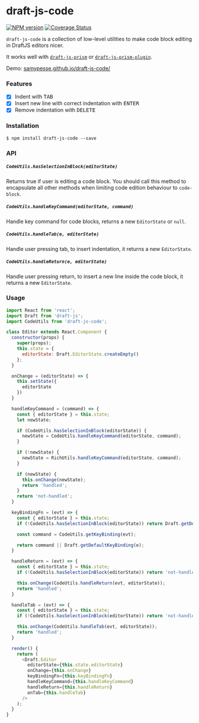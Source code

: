 # draft-js-code

[![NPM version](https://badge.fury.io/js/draft-js-code.svg)](http://badge.fury.io/js/draft-js-code)
[![Coverage Status](https://coveralls.io/repos/github/SamyPesse/draft-js-code/badge.svg?branch=master)](https://coveralls.io/github/SamyPesse/draft-js-code?branch=master)

`draft-js-code` is a collection of low-level utilities to make code block editing in DraftJS editors nicer.

<!-- If you're using `draft-js-plugins`, check out the [`draft-js-code-plugin`](https://github.com/withspectrum/draft-js-code-plugin) wrapper around this library. -->

It works well with [`draft-js-prism`](https://github.com/SamyPesse/draft-js-prism) or [`draft-js-prism-plugin`](https://github.com/withspectrum/draft-js-prism-plugin).

Demo: [samypesse.github.io/draft-js-code/](http://samypesse.github.io/draft-js-code/)

### Features

- [x] Indent with <kbd>TAB</kbd>
- [x] Insert new line with correct indentation with <kbd>ENTER</kbd>
- [x] Remove indentation with <kbd>DELETE</kbd>

### Installation

```
$ npm install draft-js-code --save
```

### API

##### `CodeUtils.hasSelectionInBlock(editorState)`

Returns true if user is editing a code block. You should call this method to encapsulate all other methods when limiting code edition behaviour to `code-block`.

##### `CodeUtils.handleKeyCommand(editorState, command)`

Handle key command for code blocks, returns a new `EditorState` or `null`.

##### `CodeUtils.handleTab(e, editorState)`

Handle user pressing tab, to insert indentation, it returns a new `EditorState`.

##### `CodeUtils.handleReturn(e, editorState)`

Handle user pressing return, to insert a new line inside the code block, it returns a new `EditorState`.


### Usage

```js
import React from 'react';
import Draft from 'draft-js';
import CodeUtils from 'draft-js-code';

class Editor extends React.Component {
  constructor(props) {
    super(props);
    this.state = {
      editorState: Draft.EditorState.createEmpty()
    };
  }

  onChange = (editorState) => {
    this.setState({
      editorState
    })
  }

  handleKeyCommand = (command) => {
    const { editorState } = this.state;
    let newState;

    if (CodeUtils.hasSelectionInBlock(editorState)) {
      newState = CodeUtils.handleKeyCommand(editorState, command);
    }

    if (!newState) {
      newState = RichUtils.handleKeyCommand(editorState, command);
    }

    if (newState) {
      this.onChange(newState);
      return 'handled';
    }
    return 'not-handled';
  }

  keyBindingFn = (evt) => {
    const { editorState } = this.state;
    if (!CodeUtils.hasSelectionInBlock(editorState)) return Draft.getDefaultKeyBinding(e);

    const command = CodeUtils.getKeyBinding(evt);

    return command || Draft.getDefaultKeyBinding(e);
  }

  handleReturn = (evt) => {
    const { editorState } = this.state;
    if (!CodeUtils.hasSelectionInBlock(editorState)) return 'not-handled';

    this.onChange(CodeUtils.handleReturn(evt, editorState));
    return 'handled';
  }

  handleTab = (evt) => {
    const { editorState } = this.state;
    if (!CodeUtils.hasSelectionInBlock(editorState)) return 'not-handled';

    this.onChange(CodeUtils.handleTab(evt, editorState));
    return 'handled';
  }

  render() {
    return (
      <Draft.Editor
        editorState={this.state.editorState}
        onChange={this.onChange}
        keyBindingFn={this.keyBindingFn}
        handleKeyCommand={this.handleKeyCommand}
        handleReturn={this.handleReturn}
        onTab={this.handleTab}
      />
    );
  }
}
```
